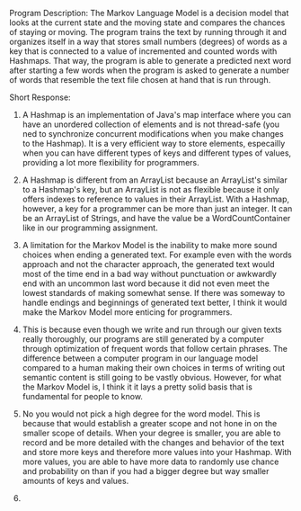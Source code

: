 Program Description:
The Markov Language Model is a decision model that looks at the current
state and the moving state and compares the chances of staying or moving.
The program trains the text by running through it and organizes itself
in a way that stores small numbers (degrees) of words as a key that is 
connected to a value of incremented and counted words with Hashmaps. 
That way, the program is able to generate a predicted next word after 
starting a few words when the program is asked to generate a number of 
words that resemble the text file chosen at hand that is run through.

Short Response:
1. A Hashmap is an implementation of Java's map interface where you can
have an unordered collection of elements and is not thread-safe (you
ned to synchronize concurrent modifications when you make changes to the
Hashmap). It is a very efficient way to store elements, especailly
when you can have different types of keys and different types of values,
providing a lot more flexibility for programmers.

2. A Hashmap is different from an ArrayList because an ArrayList's similar
to a Hashmap's key, but an ArrayList is not as flexible because it only offers
indexes to reference to values in their ArrayList. With a Hashmap, however,
a key for a programmer can be more than just an integer. It can be an 
ArrayList of Strings, and have the value be a WordCountContainer like in our
programming assignment.

3. A limitation for the Markov Model is the inability to make more sound
choices when ending a generated text. For example even with the words approach
and not the character approach, the generated text would most of the time
end in a bad way without punctuation or awkwardly end with an uncommon last
word because it did not even meet the lowest standards of making somewhat
sense. If there was someway to handle endings and beginnings of generated
text better, I think it would make the Markov Model more enticing for 
programmers.

4. This is because even though we write and run through our given texts 
really thoroughly, our programs are still generated by a computer through
optimization of frequent words that follow certain phrases. The difference
between a computer program in our language model compared to a human making
their own choices in terms of writing out semantic content is still going
to be vastly obvious. However, for what the Markov Model is, I think it 
it lays a pretty solid basis that is fundamental for people to know.

5. No you would not pick a high degree for the word model. This is because
that would establish a greater scope and not hone in on the smaller scope
of details. When your degree is smaller, you are able to record and be more
detailed with the changes and behavior of the text and store more keys and
therefore more values into your Hashmap. With more values, you are able
to have more data to randomly use chance and probability on than if you
had a bigger degree but way smaller amounts of keys and values.

5. 

